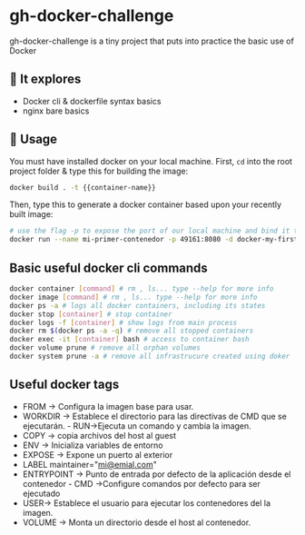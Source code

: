 # gh-docker-challenge

gh-docker-challenge is a tiny project that puts into practice the basic use of Docker

## 🔎 It explores
- Docker cli & dockerfile syntax basics
- nginx bare basics


## 🚀 Usage

You must have installed docker on your local machine.
First, <code>cd</code> into the root project folder & type this for building the image:

```bash
docker build . -t {{container-name}}
```

Then, type this to generate a docker container based upon your recently built image:
```bash
# use the flag -p to expose the port of our local machine and bind it to the one defined in our dockerfile
docker run --name mi-primer-contenedor -p 49161:8080 -d docker-my-first-steps
```

## Basic useful docker cli commands
```bash
docker container [command] # rm , ls... type --help for more info
docker image [command] # rm , ls... type --help for more info
docker ps -a # logs all docker containers, including its states
docker stop [container] # stop container
docker logs -f [container] # show logs from main process
docker rm $(docker ps -a -q) # remove all stopped containers
docker exec -it [container] bash # access to container bash
docker volume prune # remove all orphan volumes
docker system prune -a # remove all infrastrucure created using doker
```

##  Useful docker tags
- FROM -> Configura la imagen base para usar.
- WORKDIR -> Establece el directorio para las directivas de CMD que se ejecutarán. - RUN->Ejecuta un comando y cambia la imagen.
- COPY -> copia archivos del host al guest
- ENV -> Inicializa variables de entorno
- EXPOSE -> Expone un puerto al exterior
- LABEL maintainer="mi@emial.com"
- ENTRYPOINT -> Punto de entrada por defecto de la aplicación desde el contenedor - CMD ->Configure comandos por defecto para ser ejecutado
- USER-> Establece el usuario para ejecutar los contenedores del la imagen.
- VOLUME -> Monta un directorio desde el host al contenedor.
